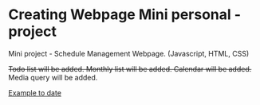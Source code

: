 # Creating Webpage Mini personal - project
Mini project - Schedule Management Webpage. (Javascript, HTML, CSS)

~~Todo list will be added.
Monthly list will be added.
Calendar will be added.~~
Media query will be added.

[Example to date](https://MinJeong16.github.io/ScheduleManagement-Web/index.html)
